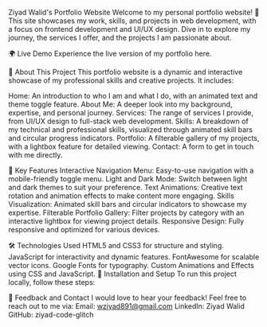 Ziyad Walid's Portfolio Website
Welcome to my personal portfolio website! 🌟 This site showcases my work, skills, and projects in web development, with a focus on frontend development and UI/UX design. Dive in to explore my journey, the services I offer, and the projects I am passionate about.

🌍 Live Demo
Experience the live version of my portfolio here.

📖 About This Project
This portfolio website is a dynamic and interactive showcase of my professional skills and creative projects. It includes:

Home: An introduction to who I am and what I do, with an animated text and theme toggle feature.
About Me: A deeper look into my background, expertise, and personal journey.
Services: The range of services I provide, from UI/UX design to full-stack web development.
Skills: A breakdown of my technical and professional skills, visualized through animated skill bars and circular progress indicators.
Portfolio: A filterable gallery of my projects, with a lightbox feature for detailed viewing.
Contact: A form to get in touch with me directly.

🚀 Key Features
Interactive Navigation Menu: Easy-to-use navigation with a mobile-friendly toggle menu.
Light and Dark Mode: Switch between light and dark themes to suit your preference.
Text Animations: Creative text rotation and animation effects to make content more engaging.
Skills Visualization: Animated skill bars and circular indicators to showcase my expertise.
Filterable Portfolio Gallery: Filter projects by category with an interactive lightbox for viewing project details.
Responsive Design: Fully responsive and optimized for various devices.

🛠️ Technologies Used
HTML5 and CSS3 for structure and styling.
JavaScript for interactivity and dynamic features.
FontAwesome for scalable vector icons.
Google Fonts for typography.
Custom Animations and Effects using CSS and JavaScript.
🔧 Installation and Setup
To run this project locally, follow these steps:

💬 Feedback and Contact
I would love to hear your feedback! Feel free to reach out to me via:
Email: wziyad891@gmail.com
LinkedIn: Ziyad Walid
GitHub: ziyad-code-glitch
